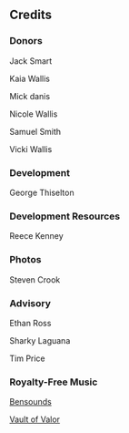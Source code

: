 <h2>Credits</h2>

<h3>Donors</h3>
<p>Jack Smart</p>
<p>Kaia Wallis</p>
<p>Mick danis</p>
<p>Nicole Wallis</p>
<p>Samuel Smith</p>
<p>Vicki Wallis</p>

<h3>Development</h3>
<p>George Thiselton</p>

<h3>Development Resources</h3>
<p>Reece Kenney</p>

<h3>Photos</h3>
<p>Steven Crook</p>

<h3>Advisory</h3>
<p>Ethan Ross</p>
<p>Sharky Laguana</p>
<p>Tim Price</p>

<h3>Royalty-Free Music</h3>
<p><a href="https://www.bensound.com/" target="_blank">Bensounds</a></p>
<p><a href="https://www.vaultofvalor.com/" target="_blank">Vault of Valor</a></p>
